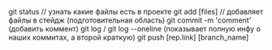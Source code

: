 git status // узнать какие файлы есть в проекте
git add [files] // добавляет файлы в стейдж (подготовительная область)
git commit -m 'comment' (добавить коммент)
git log / git log --oneline (показывает полную инфу о наших коммитах, а второй краткую)
git push [rep.link] [branch_name]